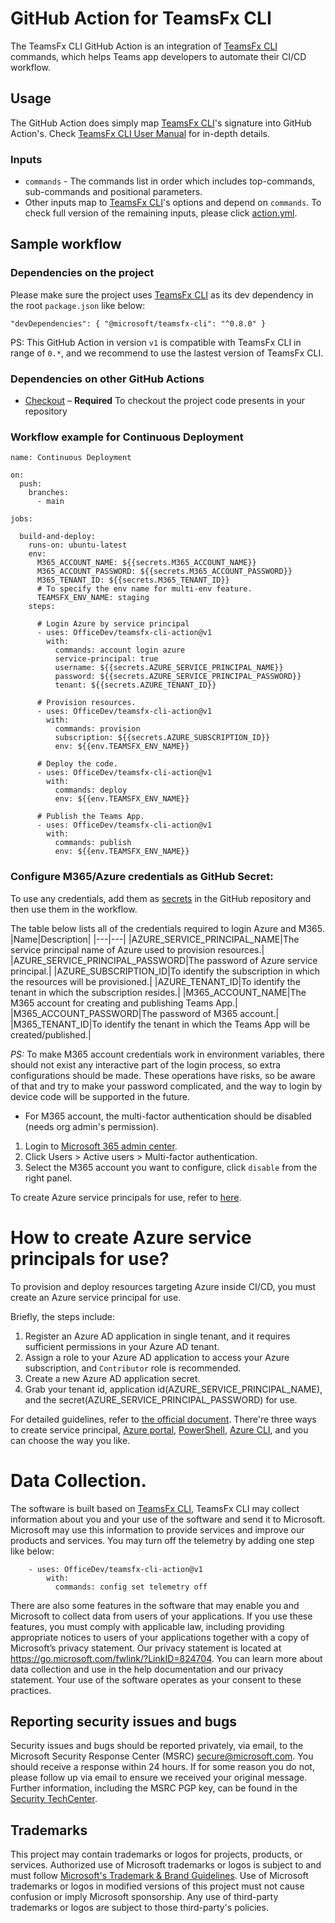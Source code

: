 # GitHub Action for TeamsFx CLI


The TeamsFx CLI GitHub Action is an integration of [TeamsFx CLI](https://www.npmjs.com/package/@microsoft/teamsfx-cli) commands, which helps Teams app developers to automate their CI/CD workflow.

## Usage
The GitHub Action does simply map [TeamsFx CLI](https://www.npmjs.com/package/@microsoft/teamsfx-cli)'s signature into GitHub Action's. Check [TeamsFx CLI User Manual](https://docs.microsoft.com/en-us/microsoftteams/platform/toolkit/teamsfx-cli) for in-depth details.

### Inputs
* `commands` - The commands list in order which includes top-commands, sub-commands and positional parameters.
* Other inputs map to [TeamsFx CLI](https://www.npmjs.com/package/@microsoft/teamsfx-cli)'s options and depend on `commands`. To check full version of the remaining inputs, please click [action.yml](https://github.com/OfficeDev/teamsfx-cli-action/blob/main/action.yml).

## Sample workflow 

### Dependencies on the project
Please make sure the project uses [TeamsFx CLI](https://www.npmjs.com/package/@microsoft/teamsfx-cli) as its dev dependency in the root `package.json` like below:

`
  "devDependencies": {
    "@microsoft/teamsfx-cli": "^0.8.0"
  }
`

PS: This GitHub Action in version `v1` is compatible with TeamsFx CLI in range of `0.*`, and we recommend to use the lastest version of TeamsFx CLI.

### Dependencies on other GitHub Actions
* [Checkout](https://github.com/actions/checkout) – **Required** To checkout the project code presents in your repository
### Workflow example for Continuous Deployment
```
name: Continuous Deployment

on:
  push:
    branches:
      - main

jobs:

  build-and-deploy:
    runs-on: ubuntu-latest
    env:
      M365_ACCOUNT_NAME: ${{secrets.M365_ACCOUNT_NAME}}
      M365_ACCOUNT_PASSWORD: ${{secrets.M365_ACCOUNT_PASSWORD}}
      M365_TENANT_ID: ${{secrets.M365_TENANT_ID}}
      # To specify the env name for multi-env feature.
      TEAMSFX_ENV_NAME: staging
    steps:

      # Login Azure by service principal 
      - uses: OfficeDev/teamsfx-cli-action@v1
        with:
          commands: account login azure 
          service-principal: true
          username: ${{secrets.AZURE_SERVICE_PRINCIPAL_NAME}}
          password: ${{secrets.AZURE_SERVICE_PRINCIPAL_PASSWORD}}
          tenant: ${{secrets.AZURE_TENANT_ID}}
 
      # Provision resources.
      - uses: OfficeDev/teamsfx-cli-action@v1
        with:
          commands: provision
          subscription: ${{secrets.AZURE_SUBSCRIPTION_ID}}
          env: ${{env.TEAMSFX_ENV_NAME}}
    
      # Deploy the code.
      - uses: OfficeDev/teamsfx-cli-action@v1
        with:
          commands: deploy
          env: ${{env.TEAMSFX_ENV_NAME}}

      # Publish the Teams App.
      - uses: OfficeDev/teamsfx-cli-action@v1
        with:
          commands: publish
          env: ${{env.TEAMSFX_ENV_NAME}}
```

### Configure M365/Azure credentials as GitHub Secret:

To use any credentials, add them as [secrets](https://docs.github.com/en/actions/configuring-and-managing-workflows/creating-and-storing-encrypted-secrets) in the GitHub repository and then use them in the workflow.

The table below lists all of the credentials required to login Azure and M365.
|Name|Description|
|---|---|
|AZURE_SERVICE_PRINCIPAL_NAME|The service principal name of Azure used to provision resources.|
|AZURE_SERVICE_PRINCIPAL_PASSWORD|The password of Azure service principal.|
|AZURE_SUBSCRIPTION_ID|To identify the subscription in which the resources will be provisioned.|
|AZURE_TENANT_ID|To identify the tenant in which the subscription resides.|
|M365_ACCOUNT_NAME|The M365 account for creating and publishing Teams App.|
|M365_ACCOUNT_PASSWORD|The password of M365 account.|
|M365_TENANT_ID|To identify the tenant in which the Teams App will be created/published.|

*PS:* To make M365 account credentials work in environment variables, there should not exist any interactive part of the login process, so extra configurations should be made. These operations have risks, so be aware of that and try to make your password complicated, and the way to login by device code will be supported in the future.
* For M365 account, the multi-factor authentication should be disabled (needs org admin's permission).
1. Login to [Microsoft 365 admin center](https://admin.microsoft.com/).
2. Click Users > Active users > Multi-factor authentication.
3. Select the M365 account you want to configure, click `disable` from the right panel.

To create Azure service principals for use, refer to [here](#how-to-create-azure-service-principals-for-use).

# How to create Azure service principals for use?
To provision and deploy resources targeting Azure inside CI/CD, you must create an Azure service principal for use.

Briefly, the steps include:
1. Register an Azure AD application in single tenant, and it requires sufficient permissions in your Azure AD tenant.
2. Assign a role to your Azure AD application to access your Azure subscription, and `Contributor` role is recommended. 
3. Create a new Azure AD application secret.
4. Grab your tenant id, application id(AZURE_SERVICE_PRINCIPAL_NAME), and the secret(AZURE_SERVICE_PRINCIPAL_PASSWORD) for use.

For detailed guidelines, refer to [the official document](https://docs.microsoft.com/en-us/azure/active-directory/develop/howto-create-service-principal-portal). There're three ways to create service principal, [Azure portal](https://docs.microsoft.com/en-us/azure/active-directory/develop/howto-create-service-principal-portal), [PowerShell](https://docs.microsoft.com/en-us/azure/active-directory/develop/howto-authenticate-service-principal-powershell), [Azure CLI](https://docs.microsoft.com/en-us/cli/azure/create-an-azure-service-principal-azure-cli), and you can choose the way you like.

# Data Collection. 

The software is built based on [TeamsFx CLI](https://github.com/OfficeDev/TeamsFx/tree/main/packages/cli), TeamsFx CLI may collect information about you and your use of the software and send it to Microsoft. Microsoft may use this information to provide services and improve our products and services. You may turn off the telemetry by adding one step like below:
```
    - uses: OfficeDev/teamsfx-cli-action@v1
        with:
          commands: config set telemetry off
```
There are also some features in the software that may enable you and Microsoft to collect data from users of your applications. If you use these features, you must comply with applicable law, including providing appropriate notices to users of your applications together with a copy of Microsoft’s privacy statement. Our privacy statement is located at https://go.microsoft.com/fwlink/?LinkID=824704. You can learn more about data collection and use in the help documentation and our privacy statement. Your use of the software operates as your consent to these practices.

## Reporting security issues and bugs

Security issues and bugs should be reported privately, via email, to the Microsoft Security Response Center (MSRC) secure@microsoft.com. You should receive a response within 24 hours. If for some reason you do not, please follow up via email to ensure we received your original message. Further information, including the MSRC PGP key, can be found in the [Security TechCenter](https://www.microsoft.com/en-us/msrc/faqs-report-an-issue?rtc=1).

## Trademarks

This project may contain trademarks or logos for projects, products, or services. Authorized use of Microsoft 
trademarks or logos is subject to and must follow 
[Microsoft's Trademark & Brand Guidelines](https://www.microsoft.com/en-us/legal/intellectualproperty/trademarks/usage/general).
Use of Microsoft trademarks or logos in modified versions of this project must not cause confusion or imply Microsoft sponsorship.
Any use of third-party trademarks or logos are subject to those third-party's policies.
